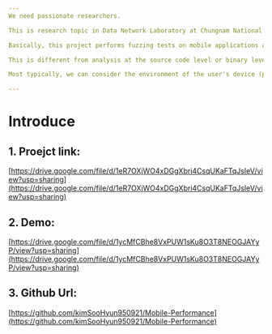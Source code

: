 ```yaml
---
We need passionate researchers.

This is research topic in Data Network Laboratory at Chungnam National University.

Basically, this project performs fuzzing tests on mobile applications at the user device level.

This is different from analysis at the source code level or binary level and has advantages and disadvantages.

Most typically, we can consider the environment of the user's device (performance, heat, conflict with other applications, etc.).

---
```


# Introduce

## 1. Proejct link: 

[https://drive.google.com/file/d/1eR7OXjWO4xDGgXbri4CsqUKaFTqJsIeV/view?usp=sharing](https://drive.google.com/file/d/1eR7OXjWO4xDGgXbri4CsqUKaFTqJsIeV/view?usp=sharing)

## 2. Demo:  

[https://drive.google.com/file/d/1ycMfCBhe8VxPUW1sKu8O3T8NEOGJAYyP/view?usp=sharing](https://drive.google.com/file/d/1ycMfCBhe8VxPUW1sKu8O3T8NEOGJAYyP/view?usp=sharing)

## 3. Github Url: 

[https://github.com/kimSooHyun950921/Mobile-Performance](https://github.com/kimSooHyun950921/Mobile-Performance)





